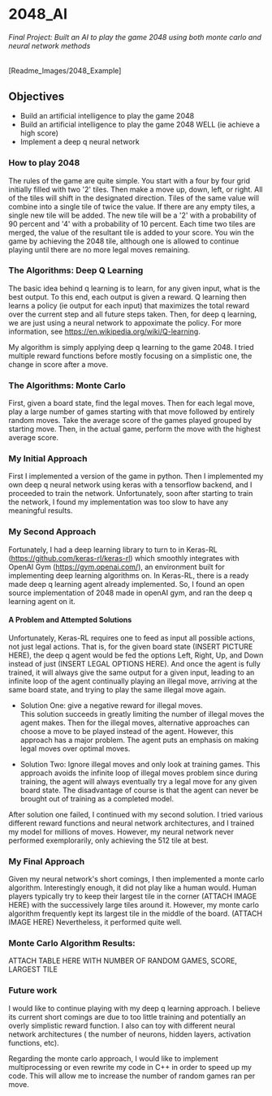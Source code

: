 # 2048_AI

###### Final Project: Built an AI to play the game 2048 using both monte carlo and neural network methods

[Readme_Images/2048_Example]


## Objectives
* Build an artificial intelligence to play the game 2048
* Build an artificial intelligence to play the game 2048 WELL (ie achieve a high score)
* Implement a deep q neural network

### How to play 2048

The rules of the game are quite simple.  You start with a four by four grid initially filled with two '2' tiles.  Then make a move up, down, left, or right.  All of the tiles will shift in the designated direction.  Tiles of the same value will combine into a single tile of twice the value.  If there are any empty tiles, a single new tile will be added.  The new tile will be a '2' with a probability of 90 percent and '4' with a probability of 10 percent.  Each time two tiles are merged, the value of the resultant tile is added to your score.  You win the game by achieving the 2048 tile, although one is allowed to continue playing until there are no more legal moves remaining.


### The Algorithms: Deep Q Learning

The basic idea behind q learning is to learn, for any given input, what is the best output.  To this end, each output is given a reward.  Q learning then learns a policy (ie output for each input) that maximizes the total reward over the current step and all future steps taken.  Then, for deep q learning, we are just using a neural network to appoximate the policy.  For more information, see https://en.wikipedia.org/wiki/Q-learning.

My algorithm is simply applying deep q learning to the game 2048.  I tried multiple reward functions before mostly focusing on a simplistic one, the change in score after a move.

### The Algorithms: Monte Carlo

First, given a board state, find the legal moves.  Then for each legal move, play a large number of games starting with that move followed by entirely random moves.  Take the average score of the games played grouped by starting move.  Then, in the actual game, perform the move with the highest average score.  

### My Initial Approach

First I implemented a version of the game in python.  Then I implemented my own deep q neural network using keras with a tensorflow backend, and I proceeded to train the network.  Unfortunately, soon after starting to train the network, I found my implementation was too slow to have any meaningful results.

### My Second Approach

Fortunately, I had a deep learning library to turn to in Keras-RL (https://github.com/keras-rl/keras-rl) which smoothly integrates with OpenAI Gym (https://gym.openai.com/), an environment built for implementing deep learning algorithms on.  In Keras-RL, there is a ready made deep q learning agent already implemented.  So, I found an open source implementation of 2048 made in openAI gym, and ran the deep q learning agent on it.

#### A Problem and Attempted Solutions

Unfortunately, Keras-RL requires one to feed as input all possible actions, not just legal actions.  That is, for the given board state (INSERT PICTURE HERE), the deep q agent would be fed the options Left, Right, Up, and Down instead of just (INSERT LEGAL OPTIONS HERE).  And once the agent is fully trained, it will always give the same output for a given input, leading to an infinite loop of the agent continually playing an illegal move, arriving at the same board state, and trying to play the same illegal move again.

* Solution One: give a negative reward for illegal moves.  
This solution succeeds in greatly limiting the number of illegal moves the agent makes.  Then for the illegal moves, alternative approaches can choose a move to be played instead of the agent.  However, this approach has a major problem.  The agent puts an emphasis on making legal moves over optimal moves.

* Solution Two: Ignore illegal moves and only look at training games.
This approach avoids the infinite loop of illegal moves problem since during training, the agent will always eventually try a legal move for any given board state.   The disadvantage of course is that the agent can never be brought out of training as a completed model.  

After solution one failed, I continued with my second solution.  I tried various different reward functions and neural network architectures, and I trained my model for millions of moves.  However, my neural network never performed exemplorarily, only achieving the 512 tile at best.

### My Final Approach

Given my neural network's short comings, I then implemented a monte carlo algorithm.  Interestingly enough, it did not play like a human would.  Human players typically try to keep their largest tile in the corner (ATTACH IMAGE HERE) with the successively large tiles around it.  However, my monte carlo algorithm frequently kept its largest tile in the middle of the board. (ATTACH IMAGE HERE)  Nevertheless, it performed quite well.  

### Monte Carlo Algorithm Results:

ATTACH TABLE HERE WITH NUMBER OF RANDOM GAMES, SCORE, LARGEST TILE 

### Future work

I would like to continue playing with my deep q learning approach.  I believe its current short comings are due to too little training and potentially an overly simplistic reward function.  I also can toy with different neural network architectures ( the number of neurons, hidden layers, activation functions, etc).

Regarding the monte carlo approach, I would like to implement multiprocessing or even rewrite my code in C++ in order to speed up my code.  This will allow me to increase the number of random games ran per move.
